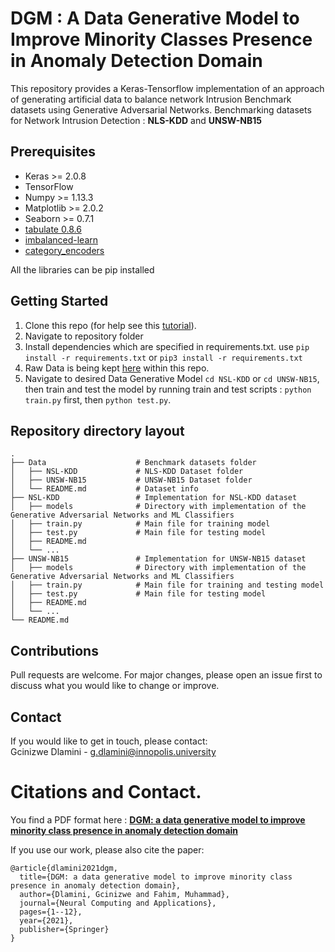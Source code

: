 # DGM : A Data Generative Model to Improve Minority Classes Presence in Anomaly Detection Domain

This repository provides a Keras-Tensorflow implementation of an approach of generating artificial data to balance network Intrusion Benchmark datasets using Generative Adversarial Networks. Benchmarking datasets for Network Intrusion Detection : **NLS-KDD** and **UNSW-NB15**

## Prerequisites

* Keras >= 2.0.8
* TensorFlow
* Numpy >= 1.13.3
* Matplotlib >= 2.0.2
* Seaborn >= 0.7.1
* [tabulate 0.8.6](https://pypi.org/project/tabulate/)
* [imbalanced-learn](https://pypi.org/project/imbalanced-learn/)
* [category_encoders](http://contrib.scikit-learn.org/categorical-encoding/index.html)

All the libraries can be pip installed

## Getting Started

1. Clone this repo (for help see this [tutorial](https://help.github.com/articles/cloning-a-repository/)).
1. Navigate to repository folder
1. Install dependencies which are specified in requirements.txt. use `pip install -r requirements.txt` or `pip3 install -r requirements.txt`
1. Raw Data is being kept [here](Data) within this repo.
1. Navigate to desired Data Generative Model `cd NSL-KDD` or `cd UNSW-NB15`, then train and test the model by running train and test scripts : `python train.py` first, then `python test.py`.

## Repository directory layout

<!-- ### Repository directory layout -->

    .
    ├── Data                    # Benchmark datasets folder
    │   ├── NSL-KDD             # NLS-KDD Dataset folder
    │   ├── UNSW-NB15           # UNSW-NB15 Dataset folder
    │   └── README.md           # Dataset info
    ├── NSL-KDD                 # Implementation for NSL-KDD dataset
    │   ├── models              # Directory with implementation of the Generative Adversarial Networks and ML Classifiers
    │   ├── train.py            # Main file for training model
    │   ├── test.py             # Main file for testing model
    │   ├── README.md           
    │   └── ...
    ├── UNSW-NB15               # Implementation for UNSW-NB15 dataset
    │   ├── models              # Directory with implementation of the Generative Adversarial Networks and ML Classifiers
    │   ├── train.py            # Main file for training and testing model
    │   ├── test.py             # Main file for testing model
    │   ├── README.md
    │   └── ...
    └── README.md

## Contributions
Pull requests are welcome. For major changes, please open an issue first to discuss what you would like to change or improve.

## Contact
If you would like to get in touch, please contact: <br/>
Gcinizwe Dlamini - g.dlamini@innopolis.university

# Citations and Contact.

You find a PDF format here : [**DGM: a data generative model to improve minority class presence in anomaly detection domain**](https://idp.springer.com/authorize/casa?redirect_uri=https://link.springer.com/article/10.1007/s00521-021-05993-w&casa_token=srGv9eImr5QAAAAA:orwjaluAQLg19L_S3VPbTvMu4hEoWgstWKJ_RYANZE6boGdoAJm4hwdKh0IUQg1s1oeJyA1s4j9irjA2uDM)

If you use our work, please also cite the paper:

```
@article{dlamini2021dgm,
  title={DGM: a data generative model to improve minority class presence in anomaly detection domain},
  author={Dlamini, Gcinizwe and Fahim, Muhammad},
  journal={Neural Computing and Applications},
  pages={1--12},
  year={2021},
  publisher={Springer}
}
```
